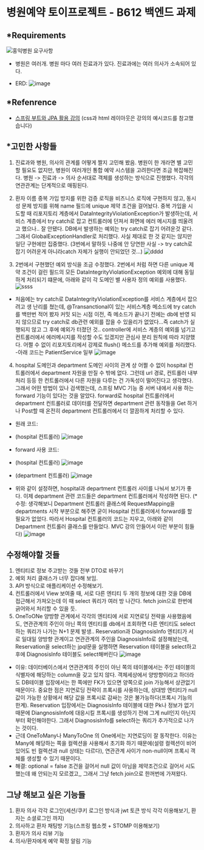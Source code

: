 # 병원예약 토이프로젝트 - B612 백엔드 과제

## *Requirements
![홍익병원 요구사항](https://github.com/jun3327/HospitalReservationToyProject/assets/121341289/a9b190f5-1df3-4f78-893b-a559f209a252)

- 병원은 여러개. 병원 마다 여러 진료과가 있다. 진료과에는 여러 의사가 소속되어 있다.

- ERD: 
![image](https://github.com/jun3327/HospitalReservationToyProject/assets/121341289/2e655951-f5d2-4a16-b436-ef1f5ea386f6)

## *Refenrence 
- [스프링 부트와 JPA 활용 강의](https://www.inflearn.com/course/%EC%8A%A4%ED%94%84%EB%A7%81%EB%B6%80%ED%8A%B8-JPA-%ED%99%9C%EC%9A%A9-1/dashboard) (css과 html 레이아웃은 강의의 예시코드를 참고했습니다)

## *고민한 사항들
 1. 진료과와 병원, 의사의 관계를 어떻게 짤지 고민해 봤음. 병원이 한 개라면 별 고민할 필요도 없지만, 병원이 여러개인 통합 예약 시스템을 고려한다면 조금 복잡해진다. 병원 -> 진료과 -> 의사 순서대로 객체를 생성하는 방식으로 진행했다. 각각의 연관관계는 단계적으로 매핑된다. 

 2. 환자 이름 중복 가입 방지를 위한 검증 로직을 비즈니스 로직에 구현하지 않고, 동시성 문제 방지를 위해 name 필드에 unique 제약 조건을 걸어놨다. 중복 가입을 시도할 때 리포지토리 계층에서 DataIntegrityViolationException가 발생하는데, 서비스 계층에서 try catch로 잡고 컨트롤러에 던져서 화면에 에러 메시지를 띄울려고 했으나.. 잘 안됐다. DB에서 발생하는 예외는 try catch로 잡기 어려운것 같다. 그래서 GlobalExceptionHandler로 처리했다. 사실 제대로 한 것 같지는 않지만 일단 구현에만 집중했다. (3번에서 말하듯 나중에 안 당연한 사실 -> try catch로 잡기 어려운게 아니라catch 자체가 실행이 안되었던 것...) 
![dddd](https://github.com/jun3327/HospitalReservationToyProject/assets/121341289/c1747d29-d77f-4037-b831-9e089ec3d2d1)

 3. 2번에서 구현했던 예외 방식을 조금 수정했다. 2번에서 처럼 하면 다른 unique 제약 조건이 걸린 필드의 모든 DataIntegrityViolationException 예외에 대해 동일하게 처리되기 떄문에, 아래와 같이 각 도메인 별 사용자 정의 예외를 사용했다.
![ssss](https://github.com/jun3327/HospitalReservationToyProject/assets/121341289/952ca0ab-f650-455c-b76b-d4d9a235a57f)

- 처음에는 try catch로 DataIntegrityViolationException를 서비스 계층에서 잡으려고 생 난리를 쳤는데, @Transanctional이 있는 서비스계층 메소드에 try catch를 백만번 적어 봤자 커밋 되는 시점 이전, 즉 메소드가 끝나기 전에는 db에 반영 되지 않으므로 try catch로 db관련 예외를 잡을 수 있을리가 없었다...즉 catch가 실행되지 않고 그 후에 예외가 터졌던 것.. controller에 서비스 계층의 예외를 넘기고 컨트롤러에서 에러메시지를 작성할 수도 있겠지만 관심사 분리 원칙에 따라 지양했다. 어쩔 수 없이 리포지토리에서 강제로 flush() 메소드를 추가해 예외를 처리했다.
-아래 코드는 PatientService 일부
![image](https://github.com/jun3327/HospitalReservationToyProject/assets/121341289/48e88de2-f7f8-4b86-9d63-c5aa019a2397)

 4. hospital 도메인과 department 도메인 사이의 관계 상 어쩔 수 없이 hospital 컨트롤러에서 department 자원을 만질 수 밖에 없다. 그런데 url 경로, 컨트롤러 내부 처리 등등 한 컨트롤러에서 다른 자원을 다루는 건 가독성이 떨어진다고 생각했다. 그래서 어떤 방법이 있나 검색했는데, 스프링 MVC 기능 중 서버 내에서 사용 하는 forward 기능이 있다는 것을 알았다. forward로 hospital 컨트롤러에서 department 컨트롤러로 데이터를 전달하면 department 관련 동작들을 Get 하거나 Post할 때 온전히 department 컨트롤러에서 더 깔끔하게 처리할 수 있다.  
- 원래 코드:
- (hospital 컨트롤러)
![image](https://github.com/jun3327/HospitalReservationToyProject/assets/121341289/58390a8d-1d92-4167-bbed-2e01cd703448)

- forward 사용 코드:
- (hospital 컨트롤러)
![image](https://github.com/jun3327/HospitalReservationToyProject/assets/121341289/ee698e86-de2e-4e93-a4df-45cc57aa2b2c)

- (department 컨트롤러)
![image](https://github.com/jun3327/HospitalReservationToyProject/assets/121341289/66ea3621-4f0e-48ed-aab1-343d7223a404)
- 위와 같이 설정하면, hospital과 department 컨트롤러 사이를 나눠서 보기가 좋다. 이제 department 관련 코드들은 department 컨트롤러에서 작성하면 된다.
(* 수정: 생각해보니 Department 컨트롤러 클래스에 RequestMapping을 departments 시작 부분으로 해주면 굳이 Hospital 컨트롤러에서 forward를 할 필요가 없었다. 따라서 Hospital 컨트롤러의 코드는 지우고, 아래와 같이 Department 컨트롤러 클래스를 만들었다. MVC 강의 안들어서 이런 부분이 힘들다) 
![image](https://github.com/jun3327/HospitalReservationToyProject/assets/121341289/81d62f29-cf77-448f-b4d0-5e27ae3d9654)


## 수정해야할 것들
1. 엔티티로 정보 주고받는 것들 전부 DTO로 바꾸기
2. 예외 처리 클래스가 너무 잡다해 보임.
3. API 방식으로 애플리케이션 수정해보기.
4. 컨트롤러에서 View 보여줄 때, 서로 다른 엔티티 두 개의 정보에 대한 것을 DB에 접근해서 가져오는데 이 때 select 쿼리가 여러 방 나간다. fetch join으로 한번에 긁어와서 처리할 수 있을 듯.
5. OneToONe 양방향 관계에서 각각의 엔티티에 서로 지연로딩 전략을 사용했음에도, 연관관계의 주인이 아닌 쪽의 엔티티를 db에서 조회하면 다른 엔티티도 select하는 쿼리가 나가는 N+1 문제 발생.. Reservation과 DiagnosisInfo 엔티티가 서로 일대일 양방향 관계이고 연관관계의 주인을 DiagnosisInfo로 설정해놨는데, Reservation을 select하는 jpql문을 실행하면 Reservation 테이블을 select하고 후에 DiagnosisInfo 테이블도 select해버린다
![image](https://github.com/jun3327/HospitalReservationToyProject/assets/121341289/0e6b4da6-6e63-4357-ad24-97e0443d6303)
- 이유: 데이터베이스에서 연관관계의 주인이 아닌 쪽의 테이블에서는 주인 테이블의 식별자에 해당하는 column을 갖고 있지 않다. 객체세상에서 양방향이라고 하더라도 DB테이블 입장에서는 한 쪽에만 FK가 있으면 양쪽으로 join 가능해서 상관없기 때문이다. 중요한 점은 지연로딩 전략이 프록시를 사용하는데, 상대방 엔티티가 null 값이 가능한 상황에서 해당 값을 프록시로 감싸는 것은 불가능하다(프록시 기능의 한계). Reservation 입장에서는 DiagnosisInfo 테이블에 대한 Pk나 정보가 없기 때문에 DiangnosisInfo에 대응시킬 프록시를 생성하기 전에 그게 null인지 아닌지부터 확인해야한다. 그래서 DiagnosisInfo를 select하는 쿼리가 추가적으로 나가는 것이다.
- 근데 OneToMany나 ManyToOne 의 One에서는 지연로딩이 잘 동작한다. 이유는 Many에 해당하는 쪽을 컬렉션을 사용해서 초기화 하기 때문에(설령 컬렉션이 비어있어도 빈 컬렉션과 null 상태는 다르다), 연관관계 사이가 non-null이며 프록시 객체를 생성할 수 있기 때문이다.
- 해결: optional = false 조건을 걸어서 null 값이 아님을 제약조건으로 걸어서 시도했는데 왜 안되는지 모르겠고,, 그래서 그냥 fetch join으로 한꺼번에 가져왔다.

## 그냥 해보고 싶은 기능들
1. 환자 의사 각각 로그인(세션/쿠키 로그인 방식과 jwt 토큰 방식 각각 이용해보기, 환자는 소셜로그인 까지)
2. 의사하고 환자 채팅방 기능(스프링 웹소켓 + STOMP 이용해보기)
3. 환자가 의사 리뷰 기능
4. 의사/환자에게 예약 확정 알림 기능
